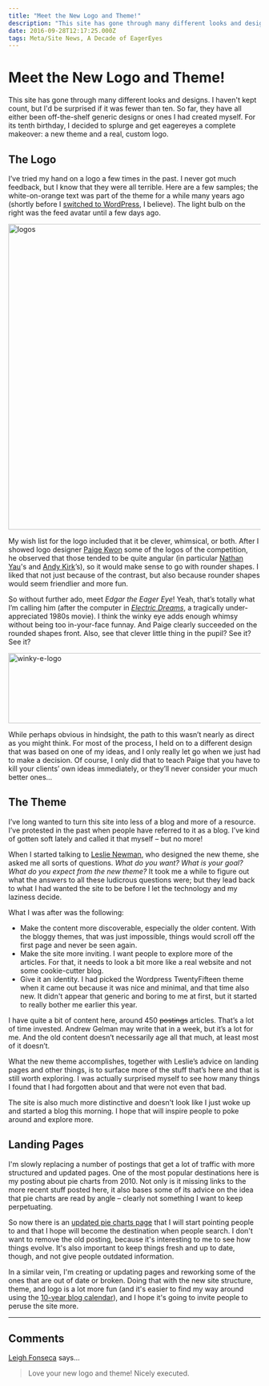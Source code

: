```yaml
---
title: "Meet the New Logo and Theme!"
description: "This site has gone through many different looks and designs. I haven't kept count, but I'd be surprised if it was fewer than ten. So far, they have all either been off-the-shelf generic designs or ones I had created myself. For its tenth birthday, I decided to splurge and get eagereyes a complete makeover: a new theme and a real, custom logo."
date: 2016-09-28T12:17:25.000Z
tags: Meta/Site News, A Decade of EagerEyes
---
```


# Meet the New Logo and Theme!

This site has gone through many different looks and designs. I haven't kept count, but I'd be surprised if it was fewer than ten. So far, they have all either been off-the-shelf generic designs or ones I had created myself. For its tenth birthday, I decided to splurge and get eagereyes a complete makeover: a new theme and a real, custom logo.<!--more-->

## The Logo

I’ve tried my hand on a logo a few times in the past. I never got much feedback, but I know that they were all terrible. Here are a few samples; the white-on-orange text was part of the theme for a while many years ago (shortly before I <a href="https://eagereyes.org/blog/2012/why-i-switched-drupal-wordpress">switched to WordPress</a>, I believe). The light bulb on the right was the feed avatar until a few days ago.

<img class="aligncenter size-full wp-image-9626" src="https://eagereyes.org/wp-content/uploads/2016/09/logos.png" alt="logos" width="900" height="610" />

My wish list for the logo included that it be clever, whimsical, or both. After I showed logo designer <a href="http://paigekwon.com">Paige Kwon</a> some of the logos of the competition, he observed that those tended to be quite angular (in particular <a href="http://flowingdata.com">Nathan Yau</a>'s and <a href="http://visualisingdata.com">Andy Kirk</a>’s), so it would make sense to go with rounder shapes. I liked that not just because of the contrast, but also because rounder shapes would seem friendlier and more fun.

So without further ado, meet <em>Edgar the Eager Eye</em>! Yeah, that’s totally what I’m calling him (after the computer in <a href="https://en.wikipedia.org/wiki/Electric_Dreams_(film)"><em>Electric Dreams</em></a>, a tragically under-appreciated 1980s movie). I think the winky eye adds enough whimsy without being too in-your-face funnay. And Paige clearly succeeded on the rounded shapes front. Also, see that clever little thing in the pupil? See it? See it?

<img class="aligncenter size-full wp-image-9562" src="https://eagereyes.org/wp-content/uploads/2016/09/winky-e-logo.png" alt="winky-e-logo" width="600" height="140" />

While perhaps obvious in hindsight, the path to this wasn’t nearly as direct as you might think. For most of the process, I held on to a different design that was based on one of my ideas, and I only really let go when we just had to make a decision. Of course, I only did that to teach Paige that you have to kill your clients’ own ideas immediately, or they’ll never consider your much better ones…

## The Theme

I’ve long wanted to turn this site into less of a blog and more of a resource. I’ve protested in the past when people have referred to it as a blog. I’ve kind of gotten soft lately and called it that myself – but no more!

When I started talking to <a href="http://newmandi.com">Leslie Newman</a>, who designed the new theme, she asked me all sorts of questions. <em>What do you want? What is your goal? What do you expect from the new theme?</em> It took me a while to figure out what the answers to all these ludicrous questions were; but they lead back to what I had wanted the site to be before I let the technology and my laziness decide.

What I was after was the following:

<ul>
    <li>Make the content more discoverable, especially the older content. With the bloggy themes, that was just impossible, things would scroll off the first page and never be seen again.</li>
    <li>Make the site more inviting. I want people to explore more of the articles. For that, it needs to look a bit more like a real website and not some cookie-cutter blog.</li>
    <li>Give it an identity. I had picked the Wordpress TwentyFifteen theme when it came out because it was nice and minimal, and that time also new. It didn't appear that generic and boring to me at first, but it started to really bother me earlier this year.</li>
</ul>

I have quite a bit of content here, around 450 <del>postings</del> articles. That’s a lot of time invested. Andrew Gelman may write that in a week, but it’s a lot for me. And the old content doesn’t necessarily age all that much, at least most of it doesn’t.

What the new theme accomplishes, together with Leslie’s advice on landing pages and other things, is to surface more of the stuff that’s here and that is still worth exploring. I was actually surprised myself to see how many things I found that I had forgotten about and that were not even that bad.

The site is also much more distinctive and doesn't look like I just woke up and started a blog this morning. I hope that will inspire people to poke around and explore more.

## Landing Pages

I'm slowly replacing a number of postings that get a lot of traffic with more structured and updated pages. One of the most popular destinations here is my posting about pie charts from 2010. Not only is it missing links to the more recent stuff posted here, it also bases some of its advice on the idea that pie charts are read by angle – clearly not something I want to keep perpetuating.

So now there is an <a href="https://eagereyes.org/pie-charts">updated pie charts page</a> that I will start pointing people to and that I hope will become the destination when people search. I don't want to remove the old posting, because it's interesting to me to see how things evolve. It's also important to keep things fresh and up to date, though, and not give people outdated information.

In a similar vein, I'm creating or updating pages and reworking some of the ones that are out of date or broken. Doing that with the new site structure, theme, and logo is a lot more fun (and it's easier to find my way around using the <a href="https://eagereyes.org/blog-calendar">10-year blog calendar</a>), and I hope it's going to invite people to peruse the site more.


---
## Comments

<a href="http://livingdata.us" rel="nofollow noopener" target="_blank">Leigh Fonseca</a> says…
>	Love your new logo and theme! Nicely executed.


